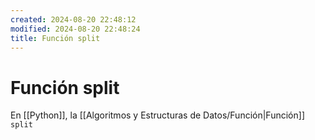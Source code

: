 ```yaml
---
created: 2024-08-20 22:48:12
modified: 2024-08-20 22:48:24
title: Función split
---
```


# Función split
En [[Python]], la [[Algoritmos y Estructuras de Datos/Función|Función]] `split`